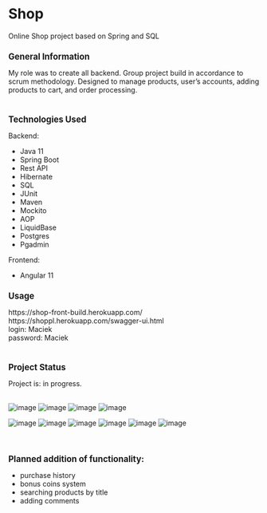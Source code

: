 # Shop
Online Shop project based on Spring and SQL 
<br>
<h2 style="font-weight:bold; font-size:1.2em;">General Information</h2>
My role was to create all backend.
Group project build in accordance to scrum methodology.
Designed to manage products, user’s accounts, adding products to cart, and order processing.
<br>
<br>
<h2 style="font-weight:bold; font-size:1.2em;">Technologies Used </h2>

Backend:


* Java 11 <br>
* Spring Boot <br>
* Rest API<br>
* Hibernate<br>
* SQL<br>
* JUnit<br>
* Maven<br>
* Mockito<br>
* AOP<br>
* LiquidBase<br>
* Postgres<br>
* Pgadmin<br>

Frontend:

* Angular 11


<h2 style="font-weight:bold; font-size:1.2em;">Usage</h2>
https://shop-front-build.herokuapp.com/<br>
https://shoppl.herokuapp.com/swagger-ui.html<br>
login: Maciek<br>
password: Maciek
<br>
<br><h2 style="font-weight:bold; font-size:1.2em;">Project Status</h2>

Project is: in progress.<br>
<br>

![image](https://github.com/MaciejLastowka/Shop/assets/120501693/2345df61-8e27-40dd-8b61-c40ac9d00874)
![image](https://github.com/MaciejLastowka/Shop/assets/120501693/3976fb3d-b597-4c8b-93d6-5913686c6b6b)
![image](https://github.com/MaciejLastowka/Shop/assets/120501693/199a04e1-faf4-4125-bba3-b6dd8e9ff638)
![image](https://github.com/MaciejLastowka/Shop/assets/120501693/32cfb6fb-7e0c-411b-a013-fc9926b14c07)

![image](https://user-images.githubusercontent.com/120501693/235149307-9726c0e4-dfd6-4d7b-908b-73f96cc8d7af.png)
![image](https://user-images.githubusercontent.com/120501693/235149399-1ff40359-a9e3-448f-9ce5-5c6c6118df71.png)
![image](https://user-images.githubusercontent.com/120501693/235149538-f3d04849-9edf-457b-81b7-5a6d70baa2c5.png)
![image](https://user-images.githubusercontent.com/120501693/235149585-8bbd3c54-16da-4d3c-bb01-469d1b2eb9ee.png)
![image](https://user-images.githubusercontent.com/120501693/235149659-3a36fbd1-6e14-45b2-854e-f9f10cd5dcc6.png)
![image](https://user-images.githubusercontent.com/120501693/235149720-ab56fc14-cd8e-4718-8329-dd0a2b0a8a0b.png)

<br><h2 style="font-weight:bold; font-size:1.2em;">Planned addition of functionality:</h2>

* purchase history <br>
* bonus coins system <br>
* searching products by title <br>
* adding comments <br>
